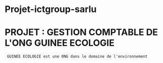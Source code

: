 # Projet-ictgroup-sarlu

   # PROJET : GESTION COMPTABLE DE L'ONG GUINEE ECOLOGIE

     GUINEE ECOLOGIE est une ONG dans le domaine de l'environnement
